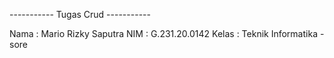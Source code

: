 ----------- Tugas Crud -----------

Nama : Mario Rizky Saputra
NIM : G.231.20.0142
Kelas : Teknik Informatika - sore


